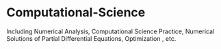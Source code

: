 # Computational-Science
Including Numerical Analysis, Computational Science Practice, Numerical Solutions of Partial Differential Equations, Optimization , etc.
